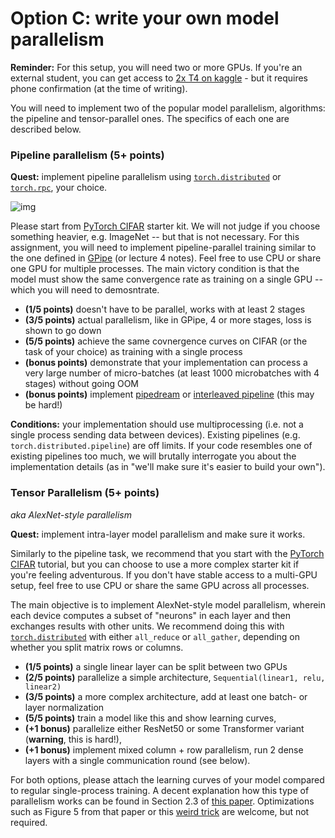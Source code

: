 # Option C: write your own model parallelism

__Reminder:__ For this setup, you will need two or more GPUs. 
If you're an external student, you can get access to [2x T4 on kaggle](https://www.kaggle.com/code/cpmpml/protein-bert-finetune-with-2-t4) - but it requires phone confirmation (at the time of writing).

You will need to implement two of the popular model parallelism, algorithms: the pipeline and tensor-parallel ones. 
The specifics of each one are described below.

### Pipeline parallelism (5+ points)

__Quest:__ implement pipeline parallelism using [`torch.distributed`](https://pytorch.org/docs/stable/distributed.html) or [`torch.rpc`](https://pytorch.org/docs/stable/rpc.html), your choice.

![img](https://i.imgur.com/Va7GN6x.png)

Please start from [PyTorch CIFAR](https://pytorch.org/tutorials/beginner/blitz/cifar10_tutorial.html) starter kit. 
We will not judge if you choose something heavier, e.g. ImageNet -- but that is not necessary.
For this assignment, you will need to implement pipeline-parallel training similar to the one defined in [GPipe](https://arxiv.org/abs/1811.06965) (or lecture 4 notes). 
Feel free to use CPU or share one GPU for multiple processes. 
The main victory condition is that the model must show the same convergence rate as training on a single GPU -- which you will need to demosntrate.

- __(1/5 points)__ doesn't have to be parallel, works with at least 2 stages
- __(3/5 points)__ actual parallelism, like in GPipe, 4 or more stages, loss is shown to go down
- __(5/5 points)__ achieve the same covnergence curves on CIFAR (or the task of your choice) as training with a single process
- __(bonus points)__ demonstrate that your implementation can process a very large number of micro-batches (at least 1000 microbatches with 4 stages) without going OOM
- __(bonus points)__ implement [pipedream](https://arxiv.org/pdf/1806.03377.pdf) or [interleaved pipeline](https://openreview.net/pdf?id=cw-EmNq5zfD) (this may be hard!)

__Conditions:__ your implementation should use multiprocessing (i.e. not a single process sending data between devices). 
Existing pipelines (e.g. `torch.distributed.pipeline`) are off limits. 
If your code resembles one of existing pipelines too much, we will brutally interrogate you about the implementation details (as in "we'll make sure it's easier to build your own").

### Tensor Parallelism (5+ points)
_aka AlexNet-style parallelism_

__Quest:__ implement intra-layer model parallelism and make sure it works.

Similarly to the pipeline task, we recommend that you start with the [PyTorch CIFAR](https://pytorch.org/tutorials/beginner/blitz/cifar10_tutorial.html) tutorial, but you can choose to use a more complex starter kit if you're feeling adventurous. 
If you don't have stable access to a multi-GPU setup, feel free to use CPU or share the same GPU across all processes.

The main objective is to implement AlexNet-style model parallelism, wherein each device computes a subset of "neurons" in each layer and then exchanges results with other units. 
We recommend doing this with [`torch.distributed`](https://pytorch.org/docs/stable/distributed.html) with either `all_reduce` or `all_gather`, depending on whether you split matrix rows or columns.

- __(1/5 points)__ a single linear layer can be split between two GPUs
- __(2/5 points)__ parallelize a simple architecture, `Sequential(linear1, relu, linear2)`
- __(3/5 points)__ a more complex architecture, add at least one batch- or layer normalization
- __(5/5 points)__ train a model like this and show learning curves,
- __(+1 bonus)__ parallelize either ResNet50 or some Transformer variant (__warning__, this is hard!),
- __(+1 bonus)__ implement mixed column + row parallelism, run 2 dense layers with a single communication round (see below).

For both options, please attach the learning curves of your model compared to regular single-process training. 
A decent explanation how this type of parallelism works can be found in Section 2.3 of [this paper](https://arxiv.org/pdf/2104.04473.pdf). 
Optimizations such as Figure 5 from that paper or this [weird trick](https://arxiv.org/abs/1404.5997) are welcome, but not required.
